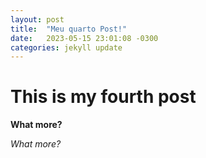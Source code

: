 ```yaml
---
layout: post
title:  "Meu quarto Post!"
date:   2023-05-15 23:01:08 -0300
categories: jekyll update
---
```

# This is my fourth post

**What more?**

*What more?*
